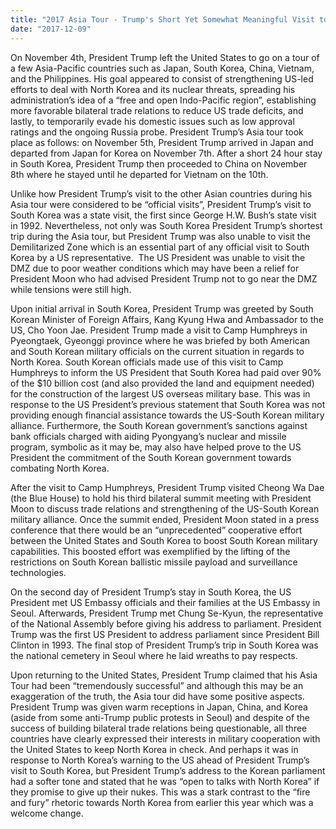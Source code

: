 ```yaml
---
title: "2017 Asia Tour - Trump's Short Yet Somewhat Meaningful Visit to South Korea"
date: "2017-12-09"
---
```


On November 4th, President Trump left the United States to go on a tour of a few Asia-Pacific countries such as Japan, South Korea, China, Vietnam, and the Philippines. His goal appeared to consist of strengthening US-led efforts to deal with North Korea and its nuclear threats, spreading his administration’s idea of a “free and open Indo-Pacific region”, establishing more favorable bilateral trade relations to reduce US trade deficits, and lastly, to temporarily evade his domestic issues such as low approval ratings and the ongoing Russia probe. President Trump’s Asia tour took place as follows: on November 5th, President Trump arrived in Japan and departed from Japan for Korea on November 7th. After a short 24 hour stay in South Korea, President Trump then proceeded to China on November 8th where he stayed until he departed for Vietnam on the 10th.

Unlike how President Trump’s visit to the other Asian countries during his Asia tour were considered to be “official visits”, President Trump’s visit to South Korea was a state visit, the first since George H.W. Bush’s state visit in 1992. Nevertheless, not only was South Korea President Trump’s shortest trip during the Asia tour, but President Trump was also unable to visit the Demilitarized Zone which is an essential part of any official visit to South Korea by a US representative.  The US President was unable to visit the DMZ due to poor weather conditions which may have been a relief for President Moon who had advised President Trump not to go near the DMZ while tensions were still high.

Upon initial arrival in South Korea, President Trump was greeted by South Korean Minister of Foreign Affairs, Kang Kyung Hwa and Ambassador to the US, Cho Yoon Jae. President Trump made a visit to Camp Humphreys in Pyeongtaek, Gyeonggi province where he was briefed by both American and South Korean military officials on the current situation in regards to North Korea. South Korean officials made use of this visit to Camp Humphreys to inform the US President that South Korea had paid over 90% of the $10 billion cost (and also provided the land and equipment needed) for the construction of the largest US overseas military base. This was in response to the US President’s previous statement that South Korea was not providing enough financial assistance towards the US-South Korean military alliance. Furthermore, the South Korean government’s sanctions against bank officials charged with aiding Pyongyang’s nuclear and missile program, symbolic as it may be, may also have helped prove to the US President the commitment of the South Korean government towards combating North Korea.

After the visit to Camp Humphreys, President Trump visited Cheong Wa Dae (the Blue House) to hold his third bilateral summit meeting with President Moon to discuss trade relations and strengthening of the US-South Korean military alliance. Once the summit ended, President Moon stated in a press conference that there would be an “unprecedented” cooperative effort between the United States and South Korea to boost South Korean military capabilities. This boosted effort was exemplified by the lifting of the restrictions on South Korean ballistic missile payload and surveillance technologies.

On the second day of President Trump’s stay in South Korea, the US President met US Embassy officials and their families at the US Embassy in Seoul. Afterwards, President Trump met Chung Se-Kyun, the representative of the National Assembly before giving his address to parliament. President Trump was the first US President to address parliament since President Bill Clinton in 1993. The final stop of President Trump’s trip in South Korea was the national cemetery in Seoul where he laid wreaths to pay respects.

Upon returning to the United States, President Trump claimed that his Asia Tour had been “tremendously successful” and although this may be an exaggeration of the truth, the Asia tour did have some positive aspects. President Trump was given warm receptions in Japan, China, and Korea (aside from some anti-Trump public protests in Seoul) and despite of the success of building bilateral trade relations being questionable, all three countries have clearly expressed their interests in military cooperation with the United States to keep North Korea in check. And perhaps it was in response to North Korea’s warning to the US ahead of President Trump’s visit to South Korea, but President Trump’s address to the Korean parliament had a softer tone and stated that he was “open to talks with North Korea” if they promise to give up their nukes. This was a stark contrast to the “fire and fury” rhetoric towards North Korea from earlier this year which was a welcome change.
